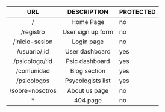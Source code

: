 |     **URL**     |  **DESCRIPTION**  | **PROTECTED** |
|:---------------:|:-----------------:|---------------|
| /               | Home Page         | no            |
| /registro       | User sign up form | no            |
| /inicio-sesion  | Login page        | no            |
| /usuario/:id    | User dashboard    | yes           |
| /psicologo/:id  | Psic dashboard    | yes           |
| /comunidad      | Blog section      | yes           |
| /psicologos     | Psycologists list | yes           |
| /sobre-nosotros | About us page     | no            |
| *               | 404 page          | no            |
